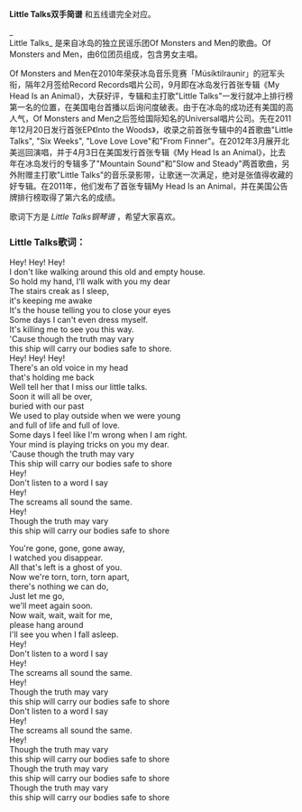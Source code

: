

**Little Talks双手简谱** 和五线谱完全对应。

_  
Little Talks_ 是来自冰岛的独立民谣乐团Of Monsters and Men的歌曲。Of Monsters and
Men，由6位团员组成，包含男女主唱。

  
Of Monsters and Men在2010年荣获冰岛音乐竞赛「Músíktilraunir」的冠军头衔，隔年2月签给Record
Records唱片公司，9月即在冰岛发行首张专辑《My Head Is an Animal》，大获好评，专辑和主打歌"Little
Talks"一发行就冲上排行榜第一名的位置，在美国电台首播以后询问度破表。由于在冰岛的成功还有美国的高人气，Of Monsters and
Men之后签给国际知名的Universal唱片公司。先在2011年12月20日发行首张EP《Into the
Woods》，收录之前首张专辑中的4首歌曲"Little Talks", "Six Weeks", "Love Love Love"和"From
Finner"。在2012年3月展开北美巡回演唱，并于4月3日在美国发行首张专辑《My Head Is an
Animal》，比去年在冰岛发行的专辑多了"Mountain Sound"和"Slow and Steady"两首歌曲，另外附赠主打歌"Little
Talks"的音乐录影带，让歌迷一次满足，绝对是张值得收藏的好专辑。在2011年，他们发布了首张专辑My Head Is an
Animal，并在美国公告牌排行榜取得了第六名的成绩。

  
歌词下方是 _Little Talks钢琴谱_ ，希望大家喜欢。

### Little Talks歌词：

Hey! Hey! Hey!  
I don't like walking around this old and empty house.  
So hold my hand, I'll walk with you my dear  
The stairs creak as I sleep,  
it's keeping me awake  
It's the house telling you to close your eyes  
Some days I can't even dress myself.  
It's killing me to see you this way.  
'Cause though the truth may vary  
this ship will carry our bodies safe to shore.  
Hey! Hey! Hey!  
There's an old voice in my head  
that's holding me back  
Well tell her that I miss our little talks.  
Soon it will all be over,  
buried with our past  
We used to play outside when we were young  
and full of life and full of love.  
Some days I feel like I'm wrong when I am right.  
Your mind is playing tricks on you my dear.  
'Cause though the truth may vary  
This ship will carry our bodies safe to shore  
Hey!  
Don't listen to a word I say  
Hey!  
The screams all sound the same.  
Hey!  
Though the truth may vary  
this ship will carry our bodies safe to shore

You're gone, gone, gone away,  
I watched you disappear.  
All that's left is a ghost of you.  
Now we're torn, torn, torn apart,  
there's nothing we can do,  
Just let me go,  
we'll meet again soon.  
Now wait, wait, wait for me,  
please hang around  
I'll see you when I fall asleep.  
Hey!  
Don't listen to a word I say  
Hey!  
The screams all sound the same.  
Hey!  
Though the truth may vary  
this ship will carry our bodies safe to shore  
Don't listen to a word I say  
Hey!  
The screams all sound the same.  
Hey!  
Though the truth may vary  
this ship will carry our bodies safe to shore  
Though the truth may vary  
this ship will carry our bodies safe to shore  
Though the truth may vary  
this ship will carry our bodies safe to shore

